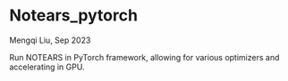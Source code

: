 # Notears_pytorch

Mengqi Liu, Sep 2023

Run NOTEARS in PyTorch framework, allowing for various optimizers and accelerating in GPU.
